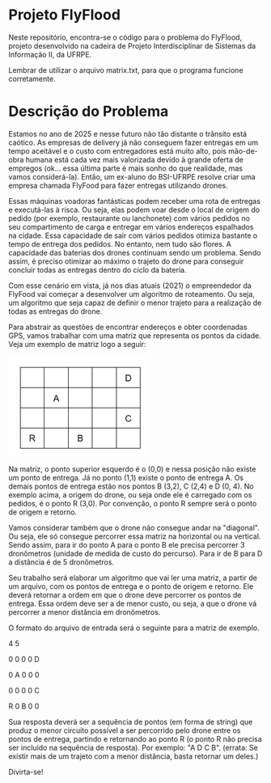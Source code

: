<h1>Projeto FlyFlood</h1>
  
  <p> Neste repositório, encontra-se o código para o problema do FlyFlood, projeto desenvolvido na cadeira de Projeto Interdisciplinar de Sistemas da Informação II, da UFRPE. </p>
  
  <p> Lembrar de utilizar o arquivo matrix.txt, para que o programa funcione corretamente.</p>
  
  <h1>Descrição do Problema</h1>
<p>Estamos no ano de 2025 e nesse futuro não tão distante o trânsito está caótico. As empresas de delivery já não conseguem fazer entregas em um tempo aceitável e o custo com entregadores está muito alto, pois mão-de-obra humana está cada vez mais valorizada devido à grande oferta de empregos (ok… essa última parte é mais sonho do que realidade, mas vamos considerá-la). Então, um ex-aluno do BSI-UFRPE resolve criar uma empresa chamada FlyFood para fazer entregas utilizando drones.</p>

<p>Essas máquinas voadoras fantásticas podem receber uma rota de entregas e executá-las à risca. Ou seja, elas podem voar desde o local de origem do pedido (por exemplo, restaurante ou lanchonete) com vários pedidos no seu compartimento de carga e entregar em vários endereços espalhados na cidade. Essa capacidade de sair com vários pedidos otimiza bastante o tempo de entrega dos pedidos. No entanto, nem tudo são flores. A capacidade das baterias dos drones continuam sendo um problema. Sendo assim, é preciso otimizar ao máximo o trajeto do drone para conseguir concluir todas as entregas dentro do ciclo da bateria.</p>

<p>Com esse cenário em vista, já nos dias atuais (2021) o empreendedor da FlyFood vai começar a desenvolver um algoritmo de roteamento. Ou seja, um algoritmo que seja capaz de definir o menor trajeto para a realização de todas as entregas do drone.</p>

<p>Para abstrair as questões de encontrar endereços e obter coordenadas GPS, vamos trabalhar com uma matriz que representa os pontos da cidade. Veja um exemplo de matriz logo a seguir:</p>

<img src="https://github.com/leobneto/projeto-flyflood-1va/blob/300b7f4916bc30f61c9e9cebb4e1f7ae5bac1413/assets/matriz-problema.png">

<p>Na matriz, o ponto superior esquerdo é o (0,0) e nessa posição não existe um ponto de entrega. Já no ponto (1,1) existe o ponto de entrega A. Os demais pontos de entrega estão nos pontos B (3,2), C (2,4) e D (0, 4). No exemplo acima, a origem do drone, ou seja onde ele é carregado com os pedidos, é o ponto R (3,0). Por convenção, o ponto R sempre será o ponto de origem e retorno.</p>

<p>Vamos considerar também que o drone não consegue andar na "diagonal". Ou seja, ele só consegue percorrer essa matriz na horizontal ou na vertical. Sendo assim, para ir do ponto A para o ponto B ele precisa percorrer 3 dronômetros (unidade de medida de custo do percurso). Para ir de B para D a distância é de 5 dronômetros.</p>

<p>Seu trabalho será elaborar um algoritmo que vai ler uma matriz, a partir de um arquivo, com os pontos de entrega e o ponto de origem e retorno. Ele deverá retornar a ordem em que o drone deve percorrer os pontos de entrega. Essa ordem deve ser a de menor custo, ou seja, a que o drone vá percorrer a menor distância em dronômetros.

<p>O formato do arquivo de entrada será o seguinte para a matriz de exemplo.</p>
<p>4 5</p>
<p>0 0 0 0 D</p>
<p>0 A 0 0 0</p>
<p>0 0 0 0 C</p>
<p>R 0 B 0 0</p>

<p> Sua resposta deverá ser a sequência de pontos (em forma de string) que produz o menor circuito possível a ser percorrido pelo drone entre os pontos de entrega, partindo e retornando ao ponto R (o ponto R não precisa ser incluído na sequência de resposta). Por exemplo: "A D C B". (errata: Se existir mais de um trajeto com a menor distância, basta retornar um deles.) </p>

<p>Divirta-se!</p>

